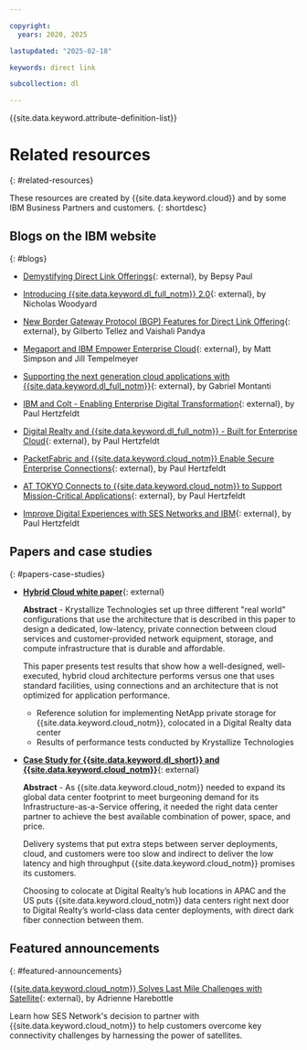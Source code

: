 ```yaml
---

copyright:
  years: 2020, 2025

lastupdated: "2025-02-18"

keywords: direct link

subcollection: dl

---
```


{{site.data.keyword.attribute-definition-list}}

# Related resources
{: #related-resources}

These resources are created by {{site.data.keyword.cloud}} and by some IBM Business Partners and customers.
{: shortdesc}

## Blogs on the IBM website
{: #blogs}

* [Demystifying Direct Link Offerings](https://www.ibm.com/think/insights/demystifying-direct-link-offerings/){: external}, by Bepsy Paul

* [Introducing {{site.data.keyword.dl_full_notm}} 2.0](https://www.ibm.com/blog/announcement/introducing-ibm-cloud-direct-link-2-0/){: external}, by Nicholas Woodyard

* [New Border Gateway Protocol (BGP) Features for Direct Link Offering](https://www.ibm.com/new/announcements){: external}, by Gilberto Tellez and Vaishali Pandya

* [Megaport and IBM Empower Enterprise Cloud](https://www.ibm.com/new/announcements){: external}, by Matt Simpson and Jill Tempelmeyer

* [Supporting the next generation cloud applications with {{site.data.keyword.dl_full_notm}}](https://www.ibm.com/new/announcements){: external}, by Gabriel Montanti

* [IBM and Colt - Enabling Enterprise Digital Transformation](https://www.ibm.com/blog/announcement/ibm-colt-enterprise-digital-transformation/){: external}, by Paul Hertzfeldt

* [Digital Realty and {{site.data.keyword.dl_full_notm}} - Built for Enterprise Cloud](https://www.ibm.com/new/announcements){: external}, by Paul Hertzfeldt

* [PacketFabric and {{site.data.keyword.cloud_notm}} Enable Secure Enterprise Connections](https://www.ibm.com/blog/announcement/packetfabric-ibm-enable-secure-enterprise-connections/){: external}, by Paul Hertzfeldt

* [AT TOKYO Connects to {{site.data.keyword.cloud_notm}} to Support Mission-Critical Applications](https://www.ibm.com/blog/announcement/tokyo-connects-ibm-cloud-support-mission-critical-applications/){: external}, by Paul Hertzfeldt

* [Improve Digital Experiences with SES Networks and IBM](https://www.ibm.com/new/announcements){: external}, by Paul Hertzfeldt

## Papers and case studies
{: #papers-case-studies}

* [**Hybrid Cloud white paper**](https://public.dhe.ibm.com/cloud/bluemix/network/direct-link/ibm-hybrid-cloud-whitepaper.pdf){: external}

    **Abstract** - Krystallize Technologies set up three different "real world" configurations that use the architecture that is described in this paper to design a dedicated, low-latency, private connection between cloud services and customer-provided network equipment, storage, and compute infrastructure that is durable and affordable.

    This paper presents test results that show how a well-designed, well-executed, hybrid cloud architecture performs versus one that uses standard facilities, using connections and an architecture that is not optimized for application performance.

     * Reference solution for implementing NetApp private storage for {{site.data.keyword.cloud_notm}}, colocated in a Digital Realty data center
     * Results of performance tests conducted by Krystallize Technologies

* [**Case Study for {{site.data.keyword.dl_short}} and {{site.data.keyword.cloud_notm}}**](https://www.digitalrealty.com/resources?type=case+studies){: external}

    **Abstract** - As {{site.data.keyword.cloud_notm}} needed to expand its global data center footprint to meet burgeoning demand for its Infrastructure-as-a-Service offering, it needed the right data center partner to achieve the best available combination of power, space, and price.

    Delivery systems that put extra steps between server deployments, cloud, and customers were too slow and indirect to deliver the low latency and high throughput {{site.data.keyword.cloud_notm}} promises its customers.

    Choosing to colocate at Digital Realty’s hub locations in APAC and the US puts {{site.data.keyword.cloud_notm}} data centers right next door to Digital Realty’s world-class data center deployments, with direct dark fiber connection between them.

## Featured announcements
{: #featured-announcements}

[{{site.data.keyword.cloud_notm}} Solves Last Mile Challenges with Satellite](https://www.satellitetoday.com/mobility/2018/10/25/ibm-cloud-solves-last-mile-challenges-with-satellite/){: external}, by Adrienne Harebottle

Learn how SES Network's decision to partner with {{site.data.keyword.cloud_notm}} to help customers overcome key connectivity challenges by harnessing the power of satellites.

